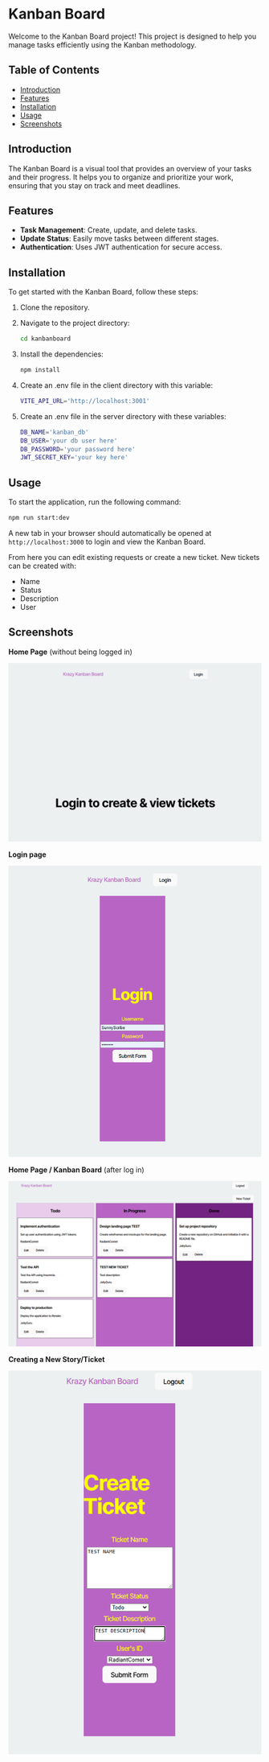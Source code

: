 # Kanban Board

Welcome to the Kanban Board project! This project is designed to help you manage tasks efficiently using the Kanban methodology.

## Table of Contents

- [Introduction](#introduction)
- [Features](#features)
- [Installation](#installation)
- [Usage](#usage)
- [Screenshots](#screenshots)

## Introduction

The Kanban Board is a visual tool that provides an overview of your tasks and their progress. It helps you to organize and prioritize your work, ensuring that you stay on track and meet deadlines.

## Features

- **Task Management**: Create, update, and delete tasks.
- **Update Status**: Easily move tasks between different stages.
- **Authentication**: Uses JWT authentication for secure access.

## Installation

To get started with the Kanban Board, follow these steps:

1. Clone the repository.

2. Navigate to the project directory:
    ```bash
    cd kanbanboard
    ```
3. Install the dependencies:
    ```bash
    npm install
    ```
3. Create an .env file in the client directory with this variable:
    ```bash
    VITE_API_URL='http://localhost:3001'
    ```
3. Create an .env file in the server directory with these variables:
    ```bash
    DB_NAME='kanban_db'
    DB_USER='your db user here'
    DB_PASSWORD='your password here'
    JWT_SECRET_KEY='your key here'
    ```

## Usage

To start the application, run the following command:
```bash
npm run start:dev
```
A new tab in your browser should automatically be opened at `http://localhost:3000` to login and view the Kanban Board.

From here you can edit existing requests or create a new ticket.
New tickets can be created with:
- Name
- Status
- Description
- User

## Screenshots

**Home Page** (without being logged in)

![Kanban screenshot 1](/assets/kanban1.PNG)

**Login page**

![Kanban screenshot 2](/assets/kanban2.PNG)

**Home Page / Kanban Board** (after log in)

![Kanban screenshot 3](/assets/kanban3.PNG)

**Creating a New Story/Ticket**

![Kanban screenshot 4](/assets/kanban4.PNG)